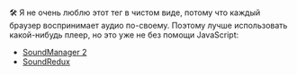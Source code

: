 🛠 Я не очень люблю этот тег в чистом виде, потому что каждый браузер воспринимает аудио по-своему. Поэтому лучше использовать какой-нибудь плеер, но это уже не без помощи JavaScript:

- [SoundManager 2](http://www.schillmania.com/projects/soundmanager2/)
- [SoundRedux](https://github.com/andrewngu/sound-redux)
